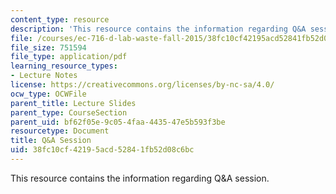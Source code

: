 ```yaml
---
content_type: resource
description: 'This resource contains the information regarding Q&A session. '
file: /courses/ec-716-d-lab-waste-fall-2015/38fc10cf42195acd52841fb52d08c6bc_MITEC_716F15_QA.pdf
file_size: 751594
file_type: application/pdf
learning_resource_types:
- Lecture Notes
license: https://creativecommons.org/licenses/by-nc-sa/4.0/
ocw_type: OCWFile
parent_title: Lecture Slides
parent_type: CourseSection
parent_uid: bf62f05e-9c05-4faa-4435-47e5b593f3be
resourcetype: Document
title: Q&A Session
uid: 38fc10cf-4219-5acd-5284-1fb52d08c6bc
---
```

This resource contains the information regarding Q&A session. 